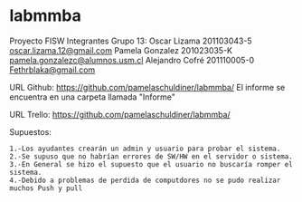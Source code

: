 # labmmba
Proyecto FISW
Integrantes Grupo 13:
	Oscar Lizama 201103043-5 oscar.lizama.12@gmail.com
	Pamela Gonzalez 201023035-K pamela.gonzalezc@alumnos.usm.cl
	Alejandro Cofré 201110005-0 Fethrblaka@gmail.com

URL Github:
	https://github.com/pamelaschuldiner/labmmba/ 
	El informe se encuentra en una carpeta llamada "Informe"

URL Trello:
	https://github.com/pamelaschuldiner/labmmba/

Supuestos:

	1.-Los ayudantes crearán un admin y usuario para probar el sistema.
	2.-Se supuso que no habrían errores de SW/HW en el servidor o sistema.
	3.-En General se hizo el supuesto que el usuario no buscaría romper el sistema.
	4.-Debido a problemas de perdida de computdores no se pudo realizar muchos Push y pull
